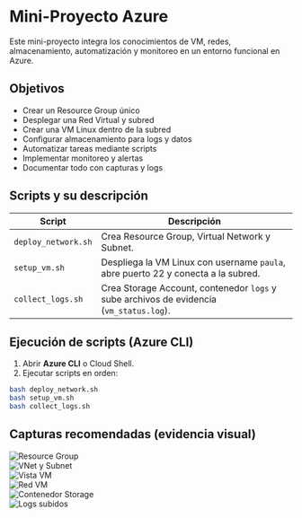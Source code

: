# Mini-Proyecto Azure

Este mini-proyecto integra los conocimientos de VM, redes, almacenamiento, automatización y monitoreo en un entorno funcional en Azure.

## Objetivos

- Crear un Resource Group único
- Desplegar una Red Virtual y subred
- Crear una VM Linux dentro de la subred
- Configurar almacenamiento para logs y datos
- Automatizar tareas mediante scripts
- Implementar monitoreo y alertas
- Documentar todo con capturas y logs


## Scripts y su descripción

| Script | Descripción |
|--------|------------|
| `deploy_network.sh` | Crea Resource Group, Virtual Network y Subnet. |
| `setup_vm.sh` | Despliega la VM Linux con username `paula`, abre puerto 22 y conecta a la subred. |
| `collect_logs.sh` | Crea Storage Account, contenedor `logs` y sube archivos de evidencia (`vm_status.log`). |

## Ejecución de scripts (Azure CLI)

1. Abrir **Azure CLI** o Cloud Shell.
2. Ejecutar scripts en orden:

```bash
bash deploy_network.sh
bash setup_vm.sh
bash collect_logs.sh
````
## Capturas recomendadas (evidencia visual)

![Resource Group](images/resource_group.png)  
![VNet y Subnet](images/vnet_subnet.png)  
![Vista VM](images/vm_overview.png)  
![Red VM](images/vm_networking.png)  
![Contenedor Storage](images/storage_container.png)  
![Logs subidos](images/blob_uploaded.png)
